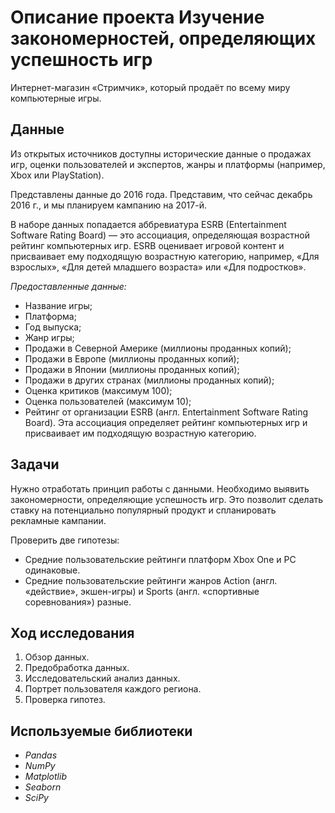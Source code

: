 # Описание проекта Изучение закономерностей, определяющих успешность игр
Интернет-магазин «Стримчик», который продаёт по всему миру компьютерные игры.

## Данные

Из открытых источников доступны исторические данные о продажах игр, оценки пользователей и экспертов, жанры и платформы (например, Xbox или PlayStation).

Представлены данные до 2016 года. Представим, что сейчас декабрь 2016 г., и мы планируем кампанию на 2017-й.

В наборе данных попадается аббревиатура ESRB (Entertainment Software Rating Board) — это ассоциация, определяющая возрастной рейтинг компьютерных игр. ESRB оценивает игровой контент и присваивает ему подходящую возрастную категорию, например, «Для взрослых», «Для детей младшего возраста» или «Для подростков».

*Предоставленные данные:*

* Название игры;
* Платформа;
* Год выпуска;
* Жанр игры;
* Продажи в Северной Америке (миллионы проданных копий);
* Продажи в Европе (миллионы проданных копий);
* Продажи в Японии (миллионы проданных копий);
* Продажи в других странах (миллионы проданных копий);
* Оценка критиков (максимум 100);
* Оценка пользователей (максимум 10);
* Рейтинг от организации ESRB (англ. Entertainment Software Rating Board). Эта ассоциация определяет рейтинг компьютерных игр и присваивает им подходящую возрастную категорию.

## Задачи

Нужно отработать принцип работы с данными.
Необходимо выявить закономерности, определяющие успешность игр. Это позволит сделать ставку на потенциально популярный продукт и спланировать рекламные кампании.

Проверить две гипотезы:
- Средние пользовательские рейтинги платформ Xbox One и PC одинаковые.
- Средние пользовательские рейтинги жанров Action (англ. «действие», экшен-игры) и Sports (англ. «спортивные соревнования») разные.

## Ход исследования

1. Обзор данных.
2. Предобработка данных.
3. Исследовательский анализ данных.
4. Портрет пользователя каждого региона.
5. Проверка гипотез.

## Используемые библиотеки

- *Pandas*
- *NumPy*
- *Matplotlib*
- *Seaborn*
- *SciPy*
